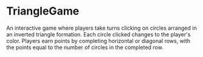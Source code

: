 # TriangleGame
An interactive game where players take turns clicking on circles arranged in an inverted triangle formation. Each circle clicked changes to the player's color. Players earn points by completing horizontal or diagonal rows, with the points equal to the number of circles in the completed row.
